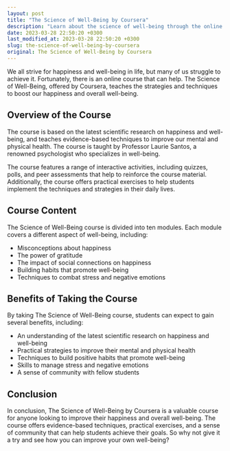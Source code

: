 ```yaml
---
layout: post
title: "The Science of Well-Being by Coursera"
description: "Learn about the science of well-being through the online course offered by Coursera. Discover the strategies and techniques to improve your happiness and overall well-being."
date: 2023-03-28 22:50:20 +0300
last_modified_at: 2023-03-28 22:50:20 +0300
slug: the-science-of-well-being-by-coursera
original: The Science of Well-Being by Coursera
---
```


We all strive for happiness and well-being in life, but many of us struggle to achieve it. Fortunately, there is an online course that can help. The Science of Well-Being, offered by Coursera, teaches the strategies and techniques to boost our happiness and overall well-being.

## Overview of the Course

The course is based on the latest scientific research on happiness and well-being, and teaches evidence-based techniques to improve our mental and physical health. The course is taught by Professor Laurie Santos, a renowned psychologist who specializes in well-being.

The course features a range of interactive activities, including quizzes, polls, and peer assessments that help to reinforce the course material. Additionally, the course offers practical exercises to help students implement the techniques and strategies in their daily lives.

## Course Content

The Science of Well-Being course is divided into ten modules. Each module covers a different aspect of well-being, including:

- Misconceptions about happiness
- The power of gratitude
- The impact of social connections on happiness
- Building habits that promote well-being
- Techniques to combat stress and negative emotions

## Benefits of Taking the Course

By taking The Science of Well-Being course, students can expect to gain several benefits, including:

- An understanding of the latest scientific research on happiness and well-being
- Practical strategies to improve their mental and physical health
- Techniques to build positive habits that promote well-being
- Skills to manage stress and negative emotions
- A sense of community with fellow students

## Conclusion

In conclusion, The Science of Well-Being by Coursera is a valuable course for anyone looking to improve their happiness and overall well-being. The course offers evidence-based techniques, practical exercises, and a sense of community that can help students achieve their goals. So why not give it a try and see how you can improve your own well-being?